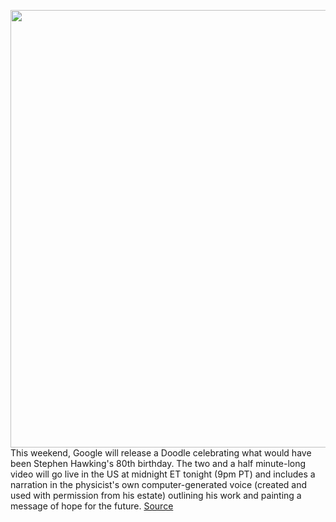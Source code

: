 <img src='https://cdn.vox-cdn.com/thumbor/CZ_oreWnGZSqFGwos9tbDW-ozMI=/0x0:1440x960/1200x0/filters:focal(0x0:1440x960):no_upscale()/cdn.vox-cdn.com/uploads/chorus_asset/file/23152127/Stephen_Hawking_s_80th_Birthday.jpg' width='700px' /><br/>
This weekend, Google will release a Doodle celebrating what would have been Stephen Hawking's 80th birthday. The two and a half minute-long video will go live in the US at midnight ET tonight (9pm PT) and includes a narration in the physicist's own computer-generated voice (created and used with permission from his estate) outlining his work and painting a message of hope for the future.
<a href='https://www.theverge.com/2022/1/7/22871739/google-stephen-hawking-80th-birthday-doodle'> Source <a/>